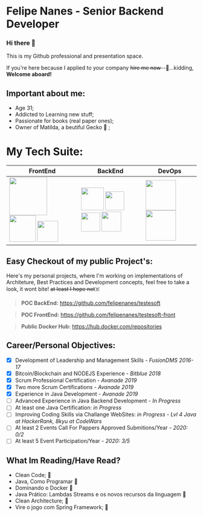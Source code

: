 # Felipe Nanes - Senior Backend Developer

### Hi there 👋 

This is my Github professional and presentation space.

If you're here because I applied to your company ~~hire me now~~--:money_mouth_face:...kidding, **Welcome aboard!**

## Important about me:
- Age 31;
- Addicted to Learning new stuff;
- Passionate for books (real paper ones);
- Owner of Matilda, a beutiful Gecko :lizard:	;

# My Tech Suite:

FrontEnd | BackEnd | DevOps
------------ | ------------- |-----------
<img src="https://upload.wikimedia.org/wikipedia/commons/thumb/1/10/CSS3_and_HTML5_logos_and_wordmarks.svg/791px-CSS3_and_HTML5_logos_and_wordmarks.svg.png" width="100"> <img src="https://cdn.worldvectorlogo.com/logos/react.svg" width="70"> <img src="https://angular.io/assets/images/logos/angularjs/AngularJS-Shield.svg" width="55"> | <img src="https://img.icons8.com/color/452/spring-logo.png" width="60"> <img src="https://upload.wikimedia.org/wikipedia/commons/thumb/d/d9/Node.js_logo.svg/1200px-Node.js_logo.svg.png" height="50"> <img src="https://logodownload.org/wp-content/uploads/2016/10/php-logo-2.png" height="50"> <img src="https://upload.wikimedia.org/wikipedia/commons/1/17/Google-flutter-logo.png" height="52"> | <img src="https://cdn.iconscout.com/icon/free/png-512/docker-226091.png" height="80"> <img src="https://upload.wikimedia.org/wikipedia/commons/thumb/e/e9/Jenkins_logo.svg/1200px-Jenkins_logo.svg.png" height="80"> 

## Easy Checkout of my public Project's: ##

Here's my personal projects, where I'm working on implementations of Architeture, Best Practices and Development concepts, feel free to take a look, it wont bite!
~~at least I hope not~~:skull_and_crossbones:	

> **POC BackEnd:** https://github.com/felipenanes/testesoft

> **POC FrontEnd:** https://github.com/felipenanes/testesoft-front

> **Public Docker Hub:** https://hub.docker.com/repositories

## **Career/Personal Objectives:**
- [x] Development of Leadership and Management Skills - *FusionDMS 2016-17*
- [x] Bitcoin/Blockchain and NODEJS Experience - *Bitblue 2018*
- [x] Scrum Professional Certification - *Avanade 2019*
- [x] Two more Scrum Certifications - *Avanade 2019*
- [x] Experience in Java Development - *Avanade 2019*
- [ ] Advanced Experience in Java Backend Development - *In Progress*
- [ ] At least one Java Certification: *in Progress*
- [ ] Improving Coding Skills via Challange WebSites: *in Progress - Lvl 4 Java at HackerRank, 8kyu at CodeWars*
- [ ] At least 2 Events Call For Pappers Approved Submitions/Year - *2020: 0/2*
- [ ] At least 5 Event Participation/Year - *2020: 3/5*

## What Im Reading/Have Read?
- Clean Code; :blue_book:	
- Java, Como Programar :blue_book:	
- Dominando o Docker :blue_book:	
- Java Prático: Lambdas Streams e os novos recursos da linguagem :open_book:	
- Clean Architecture; :open_book:	
- Vire o jogo com Spring Framework; :open_book:	




<!--
**felipenanes/felipenanes** is a ✨ _special_ ✨ repository because its `README.md` (this file) appears on your GitHub profile.

Here are some ideas to get you started:

- 🔭 I’m currently working on ...
- 🌱 I’m currently learning ...
- 👯 I’m looking to collaborate on ...
- 🤔 I’m looking for help with ...
- 💬 Ask me about ...
- 📫 How to reach me: ...
- 😄 Pronouns: ...
- ⚡ Fun fact: ...
-->
